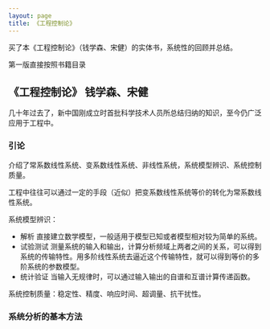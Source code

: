 ```yaml
---
layout: page
title: 《工程控制论》 
---
```


<!---
版本    日期    作者    描述
v1.0    2019.06.23  lous    文件创建

-->

买了本《工程控制论》（钱学森、宋健）的实体书，系统性的回顾并总结。

第一版直接按照书籍目录

## 《工程控制论》 钱学森、宋健

几十年过去了，新中国刚成立时首批科学技术人员所总结归纳的知识，至今仍广泛应用于工程中。

### 引论

介绍了常系数线性系统、变系数线性系统、非线性系统，系统模型辨识、系统控制质量。

工程中往往可以通过一定的手段（近似）把变系数线性系统等价的转化为常系数线性系统。

系统模型辨识：
- 解析
   直接建立数学模型，一般适用于模型已知或者模型相对较为简单的系统。
- 试验测试
   测量系统的输入和输出，计算分析频域上两者之间的关系，可以得到系统的传输特性。用多阶线性系统去逼近这个传输特性，就可以得到等价的多阶系统的参数模型。
- 统计验证
  当输入无规律时，可以通过输入输出的自谱和互谱计算传递函数。

系统控制质量：稳定性、精度、响应时间、超调量、抗干扰性。

### 系统分析的基本方法

